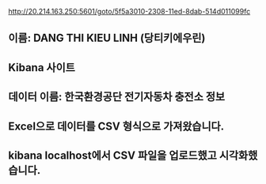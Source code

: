 http://20.214.163.250:5601/goto/5f5a3010-2308-11ed-8dab-514d011099fc
## 이름: DANG THI KIEU LINH (당티키에우린)
## Kibana 사이트
## 데이터 이름: 한국환경공단 전기자동차 충전소 정보
## Excel으로 데이터를  CSV 형식으로 가져왔습니다.
## kibana localhost에서 CSV 파일을 업로드했고 시각화했습니다.
